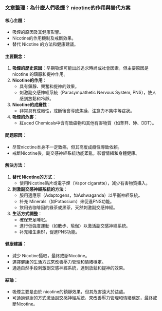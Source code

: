 ### 文章整理：為什麼人們吸煙？ nicotine的作用與替代方案

#### 核心主題：
- 吸煙的原因及其健康影響。
- Nicotine的作用機制及戒斷效果。
- 替代 Nicotine 的方法和健康建議。

#### 主要觀念：
1. **吸煙的歷史原因**：早期吸煙可能出於追求時尚或社會因素，但主要原因是 nicotine 的鎮靜和提神作用。
2. **Nicotine的作用**：
   - 具有鎮靜、興奮和提神的效果。
   - 刺激副交感神經系統（Parasympathetic Nervous System, PNS），使人感到放鬆和冷靜。
3. **Nicotine的成癮性**：
   - 非常具有成癮性，戒斷後會導致焦躁、注意力不集中等症狀。
4. **吸煙的危害**：
   - 紅uced Chemicals中含有致癌物和其他有害物質（如苯荓、砷、DDT）。

#### 問題原因：
- 尽管nicotine本身不一定致癌，但其高度成癮性導致依賴。
- 戒斷Nicotine後，副交感神經系統功能紊亂，影響情緒和身體健康。

#### 解決方法：
1. **替代 Nicotine的方式**：
   - 使用Nicotine貼片或電子煙（Vapor cigarette），減少有害物質攝入。
2. **刺激副交感神經系統的方法**：
   - 服用適應原（Adaptogens，如Ashwaganda）以平衡神經系統。
   - 补充 Minerals（如Potassium）來促進PNS功能。
   - 飲用去咖啡因的綠茶或黑茶，天然刺激副交感神經。
3. **生活方式調整**：
   - 確保充足睡眠。
   - 進行低強度運動（如散步、瑜伽）以激活副交感神經系統。
   - 补充維生素B1，促進PNS功能。

#### 健康建議：
- 減少 Nicotine攝取，最終戒斷Nicotine。
- 選擇健康的生活方式來改善壓力管理和情緒穩定。
- 通過自然手段刺激副交感神經系統，達到放鬆和提神的效果。

#### 結論：
- 吸煙主要是由於 nicotine的鎮靜效果，但其危害遠大於益處。
- 可通過健康的方式激活副交感神經系統，來改善壓力管理和情緒穩定，最終戒斷Nicotine。